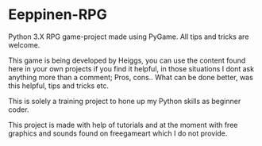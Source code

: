 # Eeppinen-RPG
Python 3.X RPG game-project made using PyGame. All tips and tricks are welcome.

This game is being developed by Heiggs, you can use the content found here in your own projects if you find it helpful, in those situations I dont ask anything more than a comment; Pros, cons.. What can be done better, was this helpful, tips and tricks etc. 

This is solely a training project to hone up my Python skills as beginner coder.

This project is made with help of tutorials and at the moment with free graphics and sounds found on freegameart which I do not provide.
